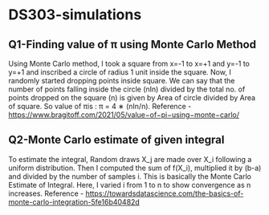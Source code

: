 # DS303-simulations

## Q1-Finding value of π using Monte Carlo Method
Using Monte Carlo method, I took a square from x=-1 to x=+1 and y=-1 to y=+1 and inscribed a
circle of radius 1 unit inside the square. Now, I randomly started dropping points inside square. We can
say that the number of points falling inside the circle (nIn) divided by the total no. of points dropped
on the square (n) is given by Area of circle divided by Area of square. So value of πis :
π = 4 ∗ (nIn/n). 
Reference - https://www.bragitoff.com/2021/05/value−of−pi−using−monte−carlo/

## Q2-Monte Carlo estimate of given integral
To estimate the integral, Random draws X_j are made over X_i following a uniform distribution. Then I computed the sum of f(X_i), multiplied it by (b-a) and divided by the number of samples i. This is basically the Monte Carlo Estimate of Integral. Here, I varied i from 1 to n to show convergence as n increases.
Reference - https://towardsdatascience.com/the-basics-of-monte-carlo-integration-5fe16b40482d




  
